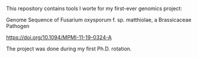 This repository contains tools I worte for my first-ever genomics project:

Genome Sequence of Fusarium oxysporum f. sp. matthiolae, a Brassicaceae Pathogen

https://doi.org/10.1094/MPMI-11-19-0324-A

The project was done during my first Ph.D. rotation.
